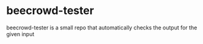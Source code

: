 # beecrowd-tester
beecrowd-tester is a small repo that automatically checks the output for the given input
